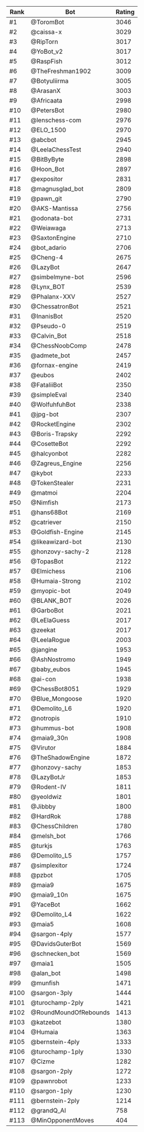 Rank|Bot|Rating
---|---|---
#1|@ToromBot|3046
#2|@caissa-x|3029
#3|@RipTorn|3017
#4|@YoBot_v2|3017
#5|@RaspFish|3012
#6|@TheFreshman1902|3009
#7|@Botyuliirma|3005
#8|@ArasanX|3003
#9|@Africaata|2998
#10|@PetersBot|2980
#11|@lenschess-com|2976
#12|@ELO_1500|2970
#13|@abcbot|2945
#14|@LeelaChessTest|2940
#15|@BitByByte|2898
#16|@Hoon_Bot|2897
#17|@expositor|2831
#18|@magnusglad_bot|2809
#19|@pawn_git|2790
#20|@AKS-Mantissa|2756
#21|@odonata-bot|2731
#22|@Weiawaga|2713
#23|@SaxtonEngine|2710
#24|@bot_adario|2706
#25|@Cheng-4|2675
#26|@LazyBot|2647
#27|@simbelmyne-bot|2596
#28|@Lynx_BOT|2539
#29|@Phalanx-XXV|2527
#30|@ChessatronBot|2521
#31|@InanisBot|2520
#32|@Pseudo-0|2519
#33|@Calvin_Bot|2518
#34|@ChessNoobComp|2478
#35|@admete_bot|2457
#36|@fornax-engine|2419
#37|@eubos|2402
#38|@FataliiBot|2350
#39|@simpleEval|2340
#40|@WolfuhfuhBot|2338
#41|@jpg-bot|2307
#42|@RocketEngine|2302
#43|@Boris-Trapsky|2292
#44|@CosetteBot|2292
#45|@halcyonbot|2282
#46|@Zagreus_Engine|2256
#47|@kybot|2233
#48|@TokenStealer|2231
#49|@matmoi|2204
#50|@Nimfish|2173
#51|@hans68Bot|2169
#52|@catriever|2150
#53|@Goldfish-Engine|2145
#54|@likeawizard-bot|2130
#55|@honzovy-sachy-2|2128
#56|@TopasBot|2122
#57|@Elmichess|2106
#58|@Humaia-Strong|2102
#59|@myopic-bot|2049
#60|@BLANK_BOT|2026
#61|@GarboBot|2021
#62|@LeElaGuess|2017
#63|@zeekat|2017
#64|@LeelaRogue|2003
#65|@jangine|1953
#66|@AshNostromo|1949
#67|@baby_eubos|1945
#68|@ai-con|1938
#69|@ChessBot8051|1929
#70|@Blue_Mongoose|1920
#71|@Demolito_L6|1920
#72|@notropis|1910
#73|@hummus-bot|1908
#74|@maia9_30n|1908
#75|@Virutor|1884
#76|@TheShadowEngine|1872
#77|@honzovy-sachy|1853
#78|@LazyBotJr|1853
#79|@Rodent-IV|1811
#80|@yeoldwiz|1801
#81|@Jibbby|1800
#82|@HardRok|1788
#83|@ChessChildren|1780
#84|@melsh_bot|1766
#85|@turkjs|1763
#86|@Demolito_L5|1757
#87|@simplexitor|1724
#88|@pzbot|1705
#89|@maia9|1675
#90|@maia9_10n|1675
#91|@YaceBot|1662
#92|@Demolito_L4|1622
#93|@maia5|1608
#94|@sargon-4ply|1577
#95|@DavidsGuterBot|1569
#96|@schnecken_bot|1569
#97|@maia1|1505
#98|@alan_bot|1498
#99|@munfish|1471
#100|@sargon-3ply|1444
#101|@turochamp-2ply|1421
#102|@RoundMoundOfRebounds|1413
#103|@katzebot|1380
#104|@Humaia|1363
#105|@bernstein-4ply|1333
#106|@turochamp-1ply|1330
#107|@Cizme|1282
#108|@sargon-2ply|1272
#109|@pawnrobot|1233
#110|@sargon-1ply|1230
#111|@bernstein-2ply|1214
#112|@grandQ_AI|758
#113|@MinOpponentMoves|404
